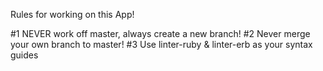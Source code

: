 Rules for working on this App!

#1 NEVER work off master, always create a new branch!
#2 Never merge your own branch to master!
#3 Use linter-ruby & linter-erb as your syntax guides
